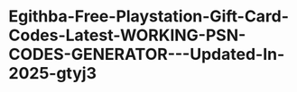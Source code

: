 # Egithba-Free-Playstation-Gift-Card-Codes-Latest-WORKING-PSN-CODES-GENERATOR---Updated-In-2025-gtyj3